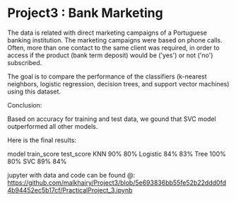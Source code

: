 # Project3 : Bank Marketing

The data is related with direct marketing campaigns of a Portuguese banking institution. The marketing campaigns were based on phone calls. Often, more than one contact to the same client was required, in order to access if the product (bank term deposit) would be ('yes') or not ('no') subscribed.

The goal is to compare the performance of the classifiers (k-nearest neighbors, logistic regression, decision trees, and support vector machines) using this dataset.

Conclusion:

Based on accuracy for training and test data, we gound that SVC model outperformed all other models.

Here is the final results:


model	  train_score	  test_score
KNN      	90%	          80%
Logistic 	84%	          83%
Tree	    100%	        80%
SVC	      89%	          84%


jupyter with data and code can be found @:  https://github.com/malkhairy/Project3/blob/5e693836bb55fe52b22ddd0fd4b94452ec5b17cf/PracticalProject_3.ipynb
